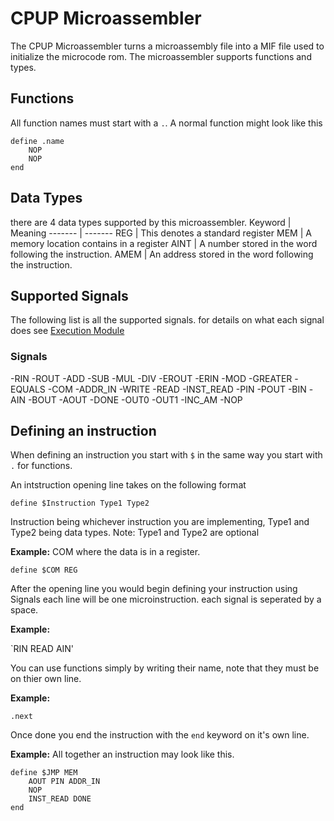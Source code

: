 # CPUP Microassembler

The CPUP Microassembler turns a microassembly file into a MIF file used to initialize the microcode rom.
The microassembler supports functions and types. 

## Functions
All function names must start with a `.`. A normal function might look like this

    define .name
	    NOP
		NOP
	end

## Data Types
there are 4 data types supported by this microassembler.
Keyword | Meaning
------- | -------
REG | This denotes a standard register
MEM | A memory location contains in a register
AINT | A number stored in the word following the instruction.
AMEM | An address stored in the word following the instruction.

## Supported Signals
The following list is all the supported signals. for details on what each signal does see [Execution Module](https://github.com/JoshuaBowerman/CPUP/blob/main/execution.md)
### Signals
-RIN
-ROUT
-ADD
-SUB
-MUL
-DIV
-EROUT
-ERIN
-MOD
-GREATER
-EQUALS
-COM
-ADDR_IN
-WRITE
-READ
-INST_READ
-PIN
-POUT
-BIN
-AIN
-BOUT
-AOUT
-DONE
-OUT0
-OUT1
-INC_AM
-NOP

## Defining an instruction
When defining an instruction you start with `$` in the same way you start with `.` for functions.

An intstruction opening line takes on the following format

`define $Instruction Type1 Type2`

Instruction being whichever instruction you are implementing, Type1 and Type2 being data types.
Note: Type1 and Type2 are optional

**Example:** COM where the data is in a register.

`define $COM REG`

After the opening line you would begin defining your instruction using Signals
each line will be one microinstruction. each signal is seperated by a space.

**Example:**

`RIN READ AIN'

You can use functions simply by writing their name, note that they must be on thier own line.

**Example:**

`.next`

Once done you end the instruction with the `end` keyword on it's own line.

**Example:**
All together an instruction may look like this.

    define $JMP MEM
	    AOUT PIN ADDR_IN
		NOP
		INST_READ DONE
	end

